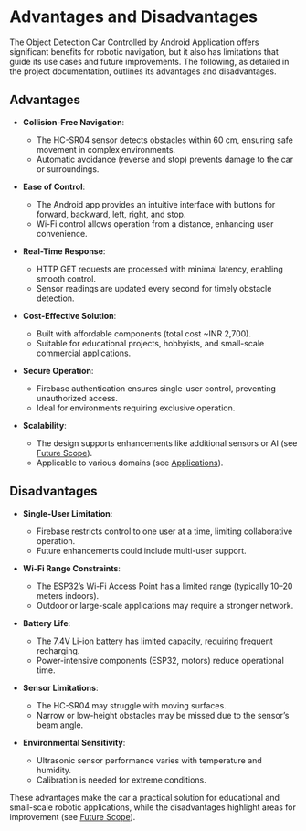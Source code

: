 # Advantages and Disadvantages

The Object Detection Car Controlled by Android Application offers significant benefits for robotic navigation, but it also has limitations that guide its use cases and future improvements. The following, as detailed in the project documentation, outlines its advantages and disadvantages.

## Advantages
- **Collision-Free Navigation**:
  - The HC-SR04 sensor detects obstacles within 60 cm, ensuring safe movement in complex environments.
  - Automatic avoidance (reverse and stop) prevents damage to the car or surroundings.

- **Ease of Control**:
  - The Android app provides an intuitive interface with buttons for forward, backward, left, right, and stop.
  - Wi-Fi control allows operation from a distance, enhancing user convenience.

- **Real-Time Response**:
  - HTTP GET requests are processed with minimal latency, enabling smooth control.
  - Sensor readings are updated every second for timely obstacle detection.

- **Cost-Effective Solution**:
  - Built with affordable components (total cost ~INR 2,700).
  - Suitable for educational projects, hobbyists, and small-scale commercial applications.

- **Secure Operation**:
  - Firebase authentication ensures single-user control, preventing unauthorized access.
  - Ideal for environments requiring exclusive operation.

- **Scalability**:
  - The design supports enhancements like additional sensors or AI (see [Future Scope](future_scope.markdown)).
  - Applicable to various domains (see [Applications](applications.markdown)).

## Disadvantages
- **Single-User Limitation**:
  - Firebase restricts control to one user at a time, limiting collaborative operation.
  - Future enhancements could include multi-user support.

- **Wi-Fi Range Constraints**:
  - The ESP32’s Wi-Fi Access Point has a limited range (typically 10–20 meters indoors).
  - Outdoor or large-scale applications may require a stronger network.

- **Battery Life**:
  - The 7.4V Li-ion battery has limited capacity, requiring frequent recharging.
  - Power-intensive components (ESP32, motors) reduce operational time.

- **Sensor Limitations**:
  - The HC-SR04 may struggle with moving surfaces.
  - Narrow or low-height obstacles may be missed due to the sensor’s beam angle.

- **Environmental Sensitivity**:
  - Ultrasonic sensor performance varies with temperature and humidity.
  - Calibration is needed for extreme conditions.

These advantages make the car a practical solution for educational and small-scale robotic applications, while the disadvantages highlight areas for improvement (see [Future Scope](future_scope.markdown)).
